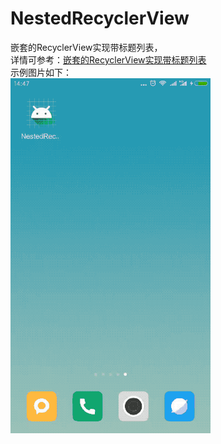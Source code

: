 # NestedRecyclerView  
嵌套的RecyclerView实现带标题列表，  
详情可参考：<a target="_blank" href="">嵌套的RecyclerView实现带标题列表</a>  
示例图片如下：  
![image](https://github.com/tianyalu/NestedRecyclerView/blob/master/screenshot/show.gif)  

